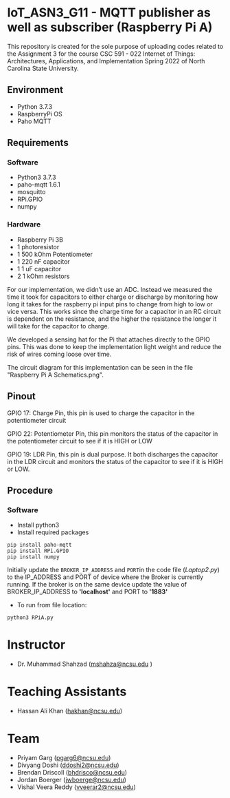 # IoT_ASN3_G11 - MQTT publisher as well as subscriber (Raspberry Pi A)

This repository is created for the sole purpose of uploading codes related to the Assignment 3 for the course CSC 591 - 022 Internet of Things: Architectures, Applications, and Implementation Spring 2022 of North Carolina State University.

## Environment
- Python 3.7.3
- RaspberryPi OS
- Paho MQTT

## Requirements
### Software
- Python3 3.7.3
- paho-mqtt 1.6.1
- mosquitto
- RPi.GPIO
- numpy

### Hardware
- Raspberry Pi 3B
- 1 photoresistor
- 1 500 kOhm Potentiometer
- 1 220 nF capacitor
- 1 1 uF capacitor
- 2 1 kOhm resistors

For our implementation, we didn’t use an ADC. Instead we measured the time it took for capacitors to either charge or discharge by monitoring how long it takes for the raspberry pi input pins to change from high to low or vice versa. This works since the charge time for a capacitor in an RC circuit is dependent on the resistance, and the higher the resistance the longer it will take for the capacitor to charge.

We developed a sensing hat for the Pi that attaches directly to the GPIO pins. This was done to keep the implementation light weight and reduce the risk of wires coming loose over time.

The circuit diagram for this implementation can be seen in the file "Raspberry Pi A Schematics.png".

## Pinout

GPIO 17: Charge Pin, this pin is used to charge the capacitor in the potentiometer circuit

GPIO 22: Potentiometer Pin, this pin monitors the status of the capacitor in the potentiometer circuit to see if it is HIGH or LOW

GPIO 19: LDR Pin, this pin is dual purpose. It both discharges the capacitor in the LDR circuit and monitors the status of the capacitor to see if it is HIGH or LOW.

## Procedure
### Software
- Install python3
- Install required packages

```
pip install paho-mqtt
pip install RPi.GPIO
pip install numpy
```

Initially update the `BROKER_IP_ADDRESS` and `PORT`in the code file (*Laptop2.py*) to the IP_ADDRESS and PORT of device where the Broker is currently running. If the broker is on the same device update the value of BROKER_IP_ADDRESS to **'localhost'** and PORT to **'1883'**

- To run from file location: 

```
python3 RPiA.py
```


# Instructor
- Dr. Muhammad Shahzad (mshahza@ncsu.edu )

# Teaching Assistants
- Hassan Ali Khan (hakhan@ncsu.edu)

# Team
- Priyam Garg (pgarg6@ncsu.edu)
- Divyang Doshi	(ddoshi2@ncsu.edu)
- Brendan Driscoll (bhdrisco@ncsu.edu)
- Jordan Boerger (jwboerge@ncsu.edu)
- Vishal Veera Reddy (vveerar2@ncsu.edu)
